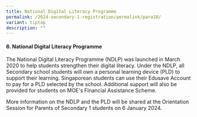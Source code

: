 ```yaml
---
title: National Digital Literacy Programme
permalink: /2024-secondary-1-registration/permalink/para10/
variant: tiptap
description: ""
---
```

<h4>6. National Digital Literacy Programme</h4><p>The National Digital Literacy Programme (NDLP) was launched in March 2020 to help students strengthen their digital literacy. Under the NDLP, all Secondary school students will own a personal learning device (PLD) to support their learning. Singaporean students can use their Edusave Account to pay for a PLD selected by the school. Additional support will also be provided for students on MOE's Financial Assistance Scheme.</p><p>More information on the NDLP and the PLD will be shared at the Orientation Session for Parents of Secondary 1 students on 6 January 2024.</p>